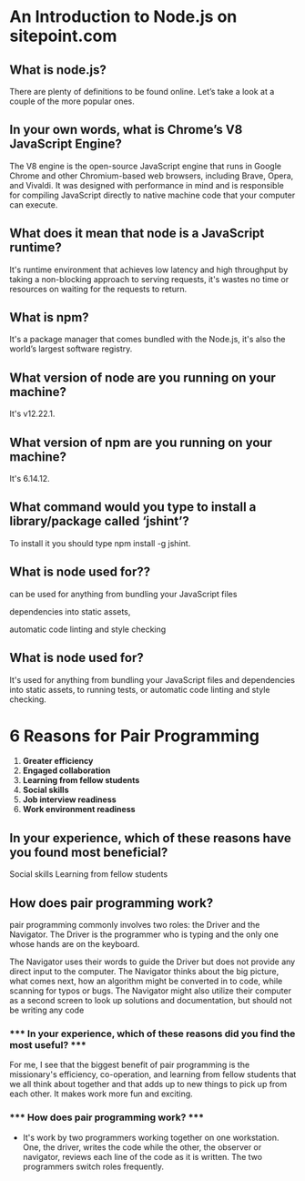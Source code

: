 # An Introduction to Node.js on sitepoint.com

## What is node.js?
There are plenty of definitions to be found online. Let’s take a look at a couple of the more popular ones.

## In your own words, what is Chrome’s V8 JavaScript Engine?
The V8 engine is the open-source JavaScript engine that runs in Google Chrome and other Chromium-based web browsers, including Brave, Opera, and Vivaldi. It was designed with performance in mind and is responsible for compiling JavaScript directly to native machine code that your computer can execute.

## What does it mean that node is a JavaScript runtime?
It's runtime environment that achieves low latency and high throughput by taking a non-blocking approach to serving requests, it's wastes no time or resources on waiting for the requests to return.

## What is npm?
It's a package manager that comes bundled with the Node.js, it's also the world’s largest software registry.

## What version of node are you running on your machine?
It's v12.22.1.

## What version of npm are you running on your machine?
It's 6.14.12.

## What command would you type to install a library/package called ‘jshint’?
To install it you should type npm install -g jshint.

## What is node used for??
can be used for anything from bundling your JavaScript files

dependencies into static assets,

automatic code linting and style checking


## What is node used for?
It's used for anything from bundling your JavaScript files and dependencies into static assets, to running tests, or automatic code linting and style checking.

# 6 Reasons for Pair Programming

1. **Greater efficiency**
2. **Engaged collaboration**
3. **Learning from fellow students**
4. **Social skills**
5. **Job interview readiness**
6. **Work environment readiness**

## In your experience, which of these reasons have you found most beneficial?
Social skills
Learning from fellow students

## How does pair programming work?
pair programming commonly involves two roles: the Driver and the Navigator. The Driver is the programmer who is typing and the only one whose hands are on the keyboard.

The Navigator uses their words to guide the Driver but does not provide any direct input to the computer. The Navigator thinks about the big picture, what comes next, how an algorithm might be converted in to code, while scanning for typos or bugs. The Navigator might also utilize their computer as a second screen to look up solutions and documentation, but should not be writing any code


 ### *** In your experience, which of these reasons did you find the most useful? ***

For me, I see that the biggest benefit of pair programming is the missionary's efficiency, co-operation, and learning from fellow students that we all think about together and that adds up to new things to pick up from each other. It makes work more fun and exciting.

### *** How does pair programming work? ***

- It's work by two programmers working together on one workstation. One, the driver, writes the code while the other, the observer or navigator, reviews each line of the code as it is written. The two programmers switch roles frequently.